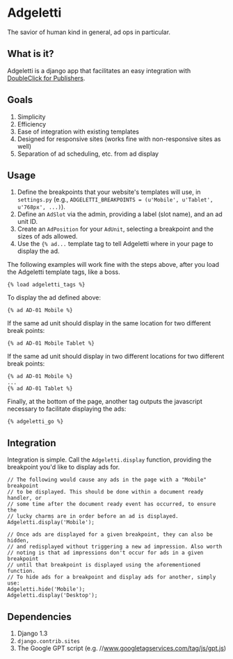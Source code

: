 Adgeletti
=========

The savior of human kind in general, ad ops in particular.

What is it?
-----------

Adgeletti is a django app that facilitates an easy integration with [DoubleClick for Publishers](http://www.google.com/doubleclick/publishers/solutions/ad-serving.html "DFP").

Goals
-----

1.  Simplicity
2.  Efficiency
3.  Ease of integration with existing templates
4.  Designed for responsive sites (works fine with non-responsive sites as well)
5.  Separation of ad scheduling, etc. from ad display

Usage
-----

1.  Define the breakpoints that your website's templates will use, in `settings.py` (e.g., `ADGELETTI_BREAKPOINTS = (u'Mobile', u'Tablet', u'768px', ...)`).
2.  Define an `AdSlot` via the admin, providing a label (slot name), and an ad unit ID.
3.  Create an `AdPosition` for your `AdUnit`, selecting a breakpoint and the sizes of ads allowed.
4.  Use the `{% ad...` template tag to tell Adgeletti where in your page to display the ad.

The following examples will work fine with the steps above, after you load the Adgeletti template tags, like a boss.

    {% load adgeletti_tags %}

To display the ad defined above:

    {% ad AD-01 Mobile %}

If the same ad unit should display in the same location for two different break points:

    {% ad AD-01 Mobile Tablet %}

If the same ad unit should display in two different locations for two different break points:

    {% ad AD-01 Mobile %}
    ...
    {% ad AD-01 Tablet %}

Finally, at the bottom of the page, another tag outputs the javascript necessary to facilitate displaying the ads:

    {% adgeletti_go %}

Integration
-----------

Integration is simple. Call the `Adgeletti.display` function, providing the breakpoint you'd like to display ads for.

    // The following would cause any ads in the page with a "Mobile" breakpoint
    // to be displayed. This should be done within a document ready handler, or
    // some time after the document ready event has occurred, to ensure the
    // lucky charms are in order before an ad is displayed.
    Adgeletti.display('Mobile');

    // Once ads are displayed for a given breakpoint, they can also be hidden,
    // and redisplayed without triggering a new ad impression. Also worth
    // noting is that ad impressions don't occur for ads in a given breakpoint
    // until that breakpoint is displayed using the aforementioned function.
    // To hide ads for a breakpoint and display ads for another, simply use:
    Adgeletti.hide('Mobile');
    Adgeletti.display('Desktop');

Dependencies
------------

1.  Django 1.3
2.  `django.contrib.sites`
3.  The Google GPT script (e.g. //www.googletagservices.com/tag/js/gpt.js)
